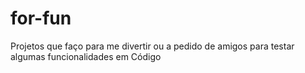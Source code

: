 # for-fun
Projetos que faço para me divertir ou a pedido de amigos para testar algumas funcionalidades em Código
##
